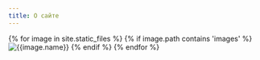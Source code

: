 ```yaml
---
title: О сайте
---
```


<main
  class="fotorama"
  role="main"
  data-width="100%"
  data-height="100%"
  data-fit="cover"
	data-nav="none"
>
  {% for image in site.static_files %}
    {% if image.path contains 'images' %}
      <img src="{{image.path}}" alt="{{image.name}}">
    {% endif %}
  {% endfor %}
</main>
